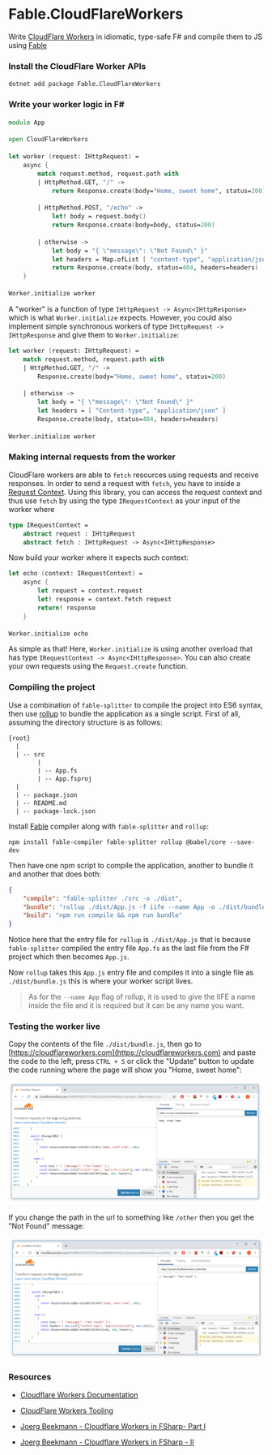 # Fable.CloudFlareWorkers

Write [CloudFlare Workers](https://workers.cloudflare.com/) in idiomatic, type-safe F# and compile them to JS using [Fable](https://github.com/fable-compiler/Fable)

### Install the CloudFlare Worker APIs
```
dotnet add package Fable.CloudFlareWorkers
```
### Write your worker logic in F#
```fs
module App

open CloudFlareWorkers

let worker (request: IHttpRequest) =
    async {
        match request.method, request.path with
        | HttpMethod.GET, "/" ->
            return Response.create(body="Home, sweet home", status=200)

        | HttpMethod.POST, "/echo" ->
            let! body = request.body()
            return Response.create(body=body, status=200)

        | otherwise ->
            let body = "{ \"message\": \"Not Found\" }"
            let headers = Map.ofList [ "content-type", "application/json" ]
            return Response.create(body, status=404, headers=headers)
    }

Worker.initialize worker
```

A "worker" is a function of type `IHttpRequest -> Async<IHttpResponse>` which is what `Worker.initialize` expects. However, you could also implement simple synchronous workers of type `IHttpRequest -> IHttpResponse` and give them to `Worker.initialize`:
```fs
let worker (request: IHttpRequest) =
    match request.method, request.path with
    | HttpMethod.GET, "/" ->
        Response.create(body="Home, sweet home", status=200)

    | otherwise ->
        let body = "{ \"message\": \"Not Found\" }"
        let headers = [ "Content-type", "application/json" ]
        Response.create(body, status=404, headers=headers)

Worker.initialize worker
```

### Making internal requests from the worker

CloudFlare workers are able to `fetch` resources using requests and receive responses. In order to send a request with `fetch`, you have to inside a [Request Context](https://developers.cloudflare.com/workers/about/tips/request-context/). Using this library, you can access the request context and thus use `fetch` by using the type `IRequestContext` as your input of the worker where
```fs
type IRequestContext =
    abstract request : IHttpRequest
    abstract fetch : IHttpRequest -> Async<IHttpResponse>
```
Now build your worker where it expects such context:
```fs
let echo (context: IRequestContext) =
    async {
        let request = context.request
        let! response = context.fetch request
        return! response
    }

Worker.initialize echo
```
As simple as that! Here, `Worker.initialize` is using another overload that has type `IRequestContext -> Async<IHttpResponse>`. You can also create your own requests using the `Request.create` function.

### Compiling the project

Use a combination of `fable-splitter` to compile the project into ES6 syntax, then use [rollup](https://rollupjs.org/guide/en/) to bundle the application as a single script. First of all, assuming the directory structure is as follows:
```
{root}
  |
  | -- src
        |
        | -- App.fs
        | -- App.fsproj
  |
  | -- package.json
  | -- README.md
  | -- package-lock.json
```
Install [Fable](https://github.com/fable-compiler/Fable) compiler along with `fable-splitter` and `rollup`:
```
npm install fable-compiler fable-splitter rollup @babel/core --save-dev
```
Then have one npm script to compile the application,  another to bundle it and another that does both:
```json
{
    "compile": "fable-splitter ./src -o ./dist",
    "bundle": "rollup ./dist/App.js -f iife --name App -o ./dist/bundle.js",
    "build": "npm run compile && npm run bundle"
}
```
Notice here that the entry file for `rollup` is `./dist/App.js` that is because `fable-splitter` compiled the entry file `App.fs` as the last file from the F# project which then becomes `App.js`.

Now `rollup` takes this `App.js` entry file and compiles it into a single file as `./dist/bundle.js` this is where your worker script lives.

> As for the  `--name App` flag of rollup, it is used to give the IIFE a name inside the file and it is required but it can be any name you want.

### Testing the worker live

Copy the contents of the file `./dist/bundle.js`, then go to [https://cloudflareworkers.com](https://cloudflareworkers.com) and paste the code to the left, press `CTRL + S` or click the "Update" button to update the code running where the page will show you "Home, sweet home":

![](assets/home.png)

If you change the path in the url to something like `/other` then you get the "Not Found" message:

![](assets/not-found.png)

### Resources

- [Cloudflare Workers Documentation](https://developers.cloudflare.com/workers/)

- [CloudFlare Workers Tooling](https://developers.cloudflare.com/workers/tooling/)

- [Joerg Beekmann - Cloudflare Workers in FSharp- Part I](https://github.com/jbeeko/cfworker-hello-world)

- [Joerg Beekmann - Cloudflare Workers in FSharp - II](https://github.com/jbeeko/cfworker-web-api)
